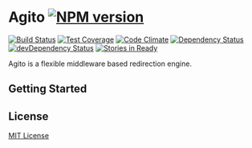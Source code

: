 # Agito [![NPM version][npm-img]][npm]

[![Build Status][travis-img]][travis]
[![Test Coverage][codeclimate-coverage-img]][codeclimate]
[![Code Climate][codeclimate-gpa-img]][codeclimate]
[![Dependency Status][daviddm-dep-img]][daviddm-dep]
[![devDependency Status][daviddm-devdep-img]][daviddm-devdep]
[![Stories in Ready][waffle-img]][waffle]

Agito is a flexible middleware based redirection engine.

## Getting Started

## License

[MIT License](LICENSE)

[npm]: http://badge.fury.io/js/agito
[npm-img]: https://badge.fury.io/js/agito.svg
[travis]: https://travis-ci.org/agitojs/agito
[travis-img]: https://travis-ci.org/agitojs/agito.svg?branch=master
[codeclimate]: https://codeclimate.com/github/agitojs/agito
[codeclimate-coverage-img]: https://codeclimate.com/github/agitojs/agito/coverage.png
[codeclimate-gpa-img]: https://codeclimate.com/github/agitojs/agito.png
[daviddm-dep]: https://david-dm.org/agitojs/agito#info=dependencies
[daviddm-dep-img]: https://david-dm.org/agitojs/agito.png
[daviddm-devdep-img]: https://david-dm.org/agitojs/agito/dev-status.png
[daviddm-devdep]: https://david-dm.org/agitojs/agito#info=devDependencies
[waffle]: (http://waffle.io/agitojs/agito)
[waffle-img]: https://badge.waffle.io/agitojs/agito.png
